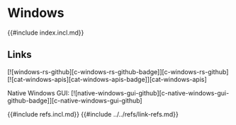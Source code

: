 # Windows

{{#include index.incl.md}}

## Links

[![windows-rs-github][c-windows-rs-github-badge]][c-windows-rs-github]  [![cat-windows-apis][cat-windows-apis-badge]][cat-windows-apis]

Native Windows GUI: [![native-windows-gui-github][c-native-windows-gui-github-badge]][c-native-windows-gui-github]

{{#include refs.incl.md}}
{{#include ../../refs/link-refs.md}}
